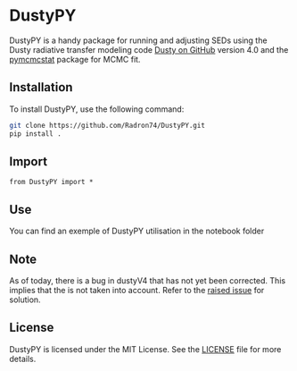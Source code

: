 # DustyPY

DustyPY is a handy package for running and adjusting SEDs using the Dusty radiative transfer modeling code [Dusty on GitHub](https://github.com/ivezic/dusty.git) version 4.0 and the [pymcmcstat](https://github.com/prmiles/pymcmcstat.git) package for MCMC fit.

## Installation

To install DustyPY, use the following command:

```bash
git clone https://github.com/Radron74/DustyPY.git
pip install .
```
## Import

```
from DustyPY import *
```

## Use

You can find an exemple of DustyPY utilisation in the notebook folder

## Note

As of today, there is a bug in dustyV4 that has not yet been corrected. This implies that the is not taken into account. Refer to the [raised issue](https://github.com/ivezic/dusty/issues/11) for solution.

## License

DustyPY is licensed under the MIT License. See the [LICENSE](https://github.com/Radron74/DustyPY/blob/main/LICENSE) file for more details.